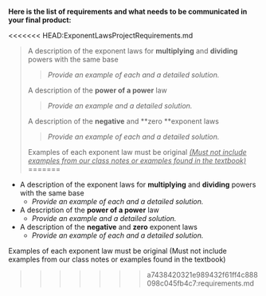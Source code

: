 **Here is the list of requirements and what needs to be communicated in your final product:**

<<<<<<< HEAD:ExponentLawsProjectRequirements.md
> A description of the exponent laws for **multiplying** and **dividing** powers with the same base
>
>  > *Provide an example of each and a detailed solution.*
>
> A description of the **power of a power** law
>
> > *Provide an example and a detailed solution.*
>
> A description of the **negative** and **zero **exponent laws
>
> > *Provide an example of each and a detailed solution.*
>
> Examples of each exponent law must be original <u>*(Must not include examples from our class notes or examples found in the textbook)*</u>
=======
- A description of the exponent laws for **multiplying** and **dividing** powers with the same base	
  - *Provide an example of each and a detailed solution.*
- A description of the **power of a power** law
  * *Provide an example and a detailed solution.*
- A description of the **negative** and **zero** exponent laws
  * *Provide an example of each and a detailed solution.*
  
Examples of each exponent law must be original (Must not include examples from our class notes or examples found in the textbook)
>>>>>>> a7438420321e989432f61ff4c888098c045fb4c7:requirements.md

